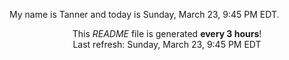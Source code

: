 My name is Tanner and today is Sunday, March 23, 9:45 PM EDT.

<p align="center">This <i>README</i> file is generated <b>every 3 hours</b>!</br>Last refresh: Sunday, March 23, 9:45 PM EDT<br /></p>

